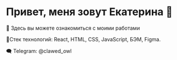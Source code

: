 # Привет, меня зовут Екатерина 🦝
👀 Здесь вы можете ознакомиться с моими работами

🍒Стек технологий: React, HTML, CSS, JavaScript, БЭМ, Figma.

🗨 Telegram: @clawed_owl


